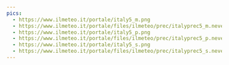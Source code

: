 ```yaml
---
pics:
  - https://www.ilmeteo.it/portale/italy5_m.png
  - https://www.ilmeteo.it/portale/files/ilmeteo/prec/italyprec5_m.neve.png
  - https://www.ilmeteo.it/portale/italy5_p.png
  - https://www.ilmeteo.it/portale/files/ilmeteo/prec/italyprec5_p.neve.png
  - https://www.ilmeteo.it/portale/italy5_s.png
  - https://www.ilmeteo.it/portale/files/ilmeteo/prec/italyprec5_s.neve.png
---
```

